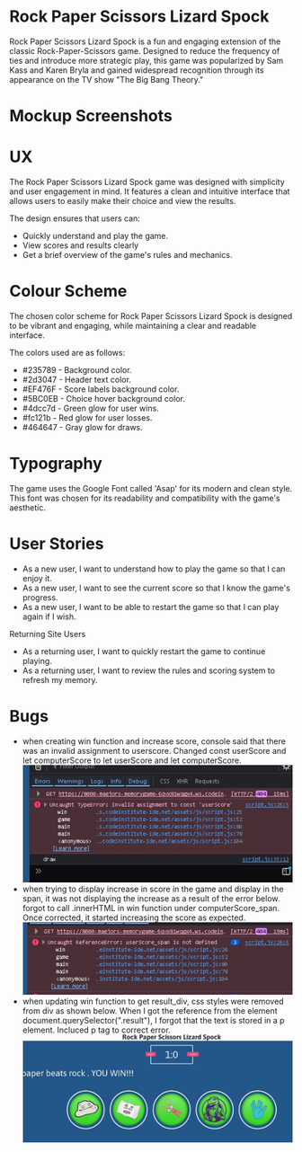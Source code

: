 # Rock Paper Scissors Lizard Spock
Rock Paper Scissors Lizard Spock is a fun and engaging extension of the classic Rock-Paper-Scissors game. Designed to reduce the frequency of ties and introduce more strategic play, this game was popularized by Sam Kass and Karen Bryla and gained widespread recognition through its appearance on the TV show "The Big Bang Theory."

# Mockup Screenshots

# UX
The Rock Paper Scissors Lizard Spock game was designed with simplicity and user engagement in mind. It features a clean and intuitive interface that allows users to easily make their choice and view the results.

The design ensures that users can:
- Quickly understand and play the game.
- View scores and results clearly
- Get a brief overview of the game's rules and mechanics.

# Colour Scheme
The chosen color scheme for Rock Paper Scissors Lizard Spock is designed to be vibrant and engaging, while maintaining a clear and readable interface.

The colors used are as follows:
- #235789 - Background color.
- #2d3047 - Header text color.
- #EF476F - Score labels background color.
- #5BC0EB - Choice hover background color.
- #4dcc7d - Green glow for user wins.
- #fc121b - Red glow for user losses.
- #464647 - Gray glow for draws.

# Typography
The game uses the Google Font called 'Asap' for its modern and clean style. This font was chosen for its readability and compatibility with the game's aesthetic.

# User Stories
- As a new user, I want to understand how to play the game so that I can enjoy it.
- As a new user, I want to see the current score so that I know the game's progress.
- As a new user, I want to be able to restart the game so that I can play again if I wish.

Returning Site Users
- As a returning user, I want to quickly restart the game to continue playing.
- As a returning user, I want to review the rules and scoring system to refresh my memory.


# Bugs
- when creating win function and increase score, console said that there was an invalid assignment to userscore. Changed const userScore and let computerScore to let userScore and let computerScore.
![Project Screenshot](/assets/images/invalidassignment.jpg)
- when trying to display increase in score in the game and display in the span, it was not displaying the increase as a result of the error below. forgot to call .innerHTML in win function under computerScore_span. Once corrected, it started increasing the score as expected.
![Project Screenshot](/assets/images/userscorespannotdefined.jpg)
- when updating win function to get result_div, css styles were removed from div as shown below. When I got the reference from the element document.querySelector(".result"), I forgot that the text is stored in a p element. Incluced p tag to correct error.
![Project Screenshot](/assets/images/divadjust.jpg)
